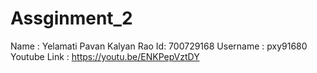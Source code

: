 # Assginment_2

Name : Yelamati Pavan Kalyan Rao
Id: 700729168
Username : pxy91680
Youtube Link : https://youtu.be/ENKPepVztDY
